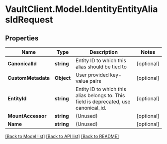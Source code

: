 # VaultClient.Model.IdentityEntityAliasIdRequest

## Properties

Name | Type | Description | Notes
------------ | ------------- | ------------- | -------------
**CanonicalId** | **string** | Entity ID to which this alias should be tied to | [optional] 
**CustomMetadata** | **Object** | User provided key-value pairs | [optional] 
**EntityId** | **string** | Entity ID to which this alias belongs to. This field is deprecated, use canonical_id. | [optional] 
**MountAccessor** | **string** | (Unused) | [optional] 
**Name** | **string** | (Unused) | [optional] 

[[Back to Model list]](../README.md#documentation-for-models) [[Back to API list]](../README.md#documentation-for-api-endpoints) [[Back to README]](../README.md)

